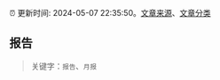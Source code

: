 :alarm_clock: 更新时间: 2024-05-07 22:35:50。[文章来源](/README.md)、[文章分类](/TAGS.md)

## 报告


> 关键字：`报告`、`月报`



